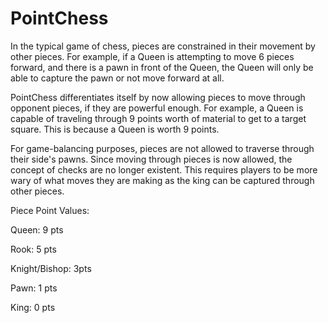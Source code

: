 # PointChess

In the typical game of chess, pieces are constrained in their movement by other pieces. For example, if a Queen is attempting to move 6 pieces forward, and there is a pawn in front of the Queen,
the Queen will only be able to capture the pawn or not move forward at all. 

PointChess differentiates itself by now allowing pieces to move through opponent pieces, if they are powerful enough. For example, a Queen is capable of traveling through 9 points worth of
material to get to a target square. This is because a Queen is worth 9 points. 

For game-balancing purposes, pieces are not allowed to traverse through their side's pawns. Since moving through pieces is now allowed, the concept of checks are no longer existent.
This requires players to be more wary of what moves they are making as the king can be captured through other pieces. 

Piece Point Values:

Queen: 9 pts

Rook: 5 pts

Knight/Bishop: 3pts

Pawn: 1 pts

King: 0 pts
